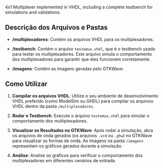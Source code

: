4x1 Multiplexer implemented in VHDL, including a complete testbench for simulations and validations.


## Descrição dos Arquivos e Pastas

- **/multiplexadores**: Contém os arquivos VHDL para os multiplexadores.
  
- **/testbench**: Contém o arquivo `testemux.vhdl`, que é o testbench usado para testar os multiplexadores. Este arquivo simula o comportamento dos multiplexadores para garantir que eles funcionem corretamente.

- **/imagens**: Contém as imagens geradas pelo GTKWave.

## Como Utilizar

1. **Compilar os arquivos VHDL**: Utilize o seu ambiente de desenvolvimento VHDL preferido (como ModelSim ou GHDL) para compilar os arquivos VHDL dentro da pasta `/multiplexadores`.

2. **Rodar o Testbench**: Execute o arquivo `testemux.vhdl` para simular o comportamento dos multiplexadores.

3. **Visualizar os Resultados no GTKWave**: Após rodar a simulação, abra os arquivos de onda gerados (os arquivos `.vcd` ou `.ghw`) no GTKWave para visualizar as formas de onda. As imagens na pasta `/imagens` representam os gráficos gerados durante a simulação.

4. **Análise**: Analise os gráficos para verificar o comportamento dos multiplexadores em diferentes cenários de entrada.
